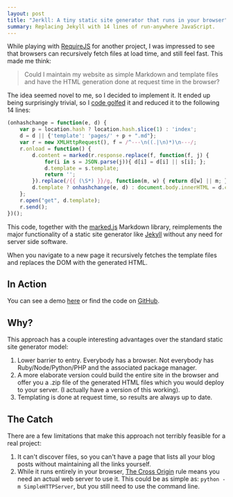 ```yaml
---
layout: post
title: "Jerkll: A tiny static site generator that runs in your browser"
summary: Replacing Jekyll with 14 lines of run-anywhere JavaScript.
---
```


While playing with [RequireJS](http://requirejs.org) for another project,
I was impressed to see that browsers can recursively fetch files at load time,
and still feel fast. This made me think:

> Could I maintain my website as simple Markdown and template files and have
> the HTML generation done at request time in the browser?

The idea seemed novel to me, so I decided to implement it. It ended up being
surprisingly trivial, so  I [code
golfed](https://en.wikipedia.org/wiki/Code_golf) it and reduced it to the
following 14 lines:

```javascript
(onhashchange = function(e, d) {
    var p = location.hash ? location.hash.slice(1) : 'index';
    d = d || {'template': 'pages/' + p + ".md"};
    var r = new XMLHttpRequest(), f = /^---\n((.|\n)*)\n---/;
    r.onload = function() {
        d.content = marked(r.response.replace(f, function(f, j) {
            for(i in s = JSON.parse(j)){ d[i] = d[i] || s[i]; };
            d.template = s.template;
            return '';
        }).replace(/{{ (\S*) }}/g, function(m, w) { return d[w] || m; }));
        d.template ? onhashchange(e, d) : document.body.innerHTML = d.content;
    };
    r.open("get", d.template);
    r.send();
})();
```

This code, together with the [marked.js](https://github.com/chjj/marked)
Markdown library, reimplements the major functionality of a static site
generator like [Jekyll](http://jekyllrb.com/) without any need for server side
software.

When you navigate to a new page it recursively fetches the template files and
replaces the DOM with the generated HTML.

## In Action

You can see a demo [here](/projects/jerkll/) or find
the code on [GitHub](https://github.com/captbaritone/jerkll).

## Why?

This approach has a couple interesting advantages over the standard static site
generator model:

1. Lower barrier to entry. Everybody has a browser. Not everybody has
   Ruby/Node/Python/PHP and the associated package manager.
2. A more elaborate version could build the entire site in the browser and
   offer you a .zip file of the generated HTML files which you would deploy to
   your server. (I actually have a version of this working).
3. Templating is done at request time, so results are always up to date.

## The Catch

There are a few limitations that make this approach not terribly feasible for
a real project:

1. It can't discover files, so you can't have a page that lists all your blog
   posts without maintaining all the links yourself.
2. While it runs entirely in your browser, [The Cross
   Origin](https://developer.mozilla.org/en-US/docs/Web/HTTP/Access_control_CORS)
   rule means you need an actual web server to use it. This could be as simple
   as: `python -m SimpleHTTPServer`, but you still need to use the command
   line.
